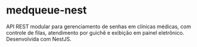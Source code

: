 # medqueue-nest
API REST modular para gerenciamento de senhas em clínicas médicas, com controle de filas, atendimento por guichê e exibição em painel eletrônico. Desenvolvida com NestJS.

